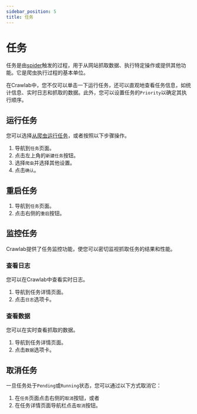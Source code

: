```yaml
---
sidebar_position: 5
title: 任务
---
```


# 任务

任务是由[spider](../spider/index.md)触发的过程，用于从网站抓取数据、执行特定操作或提供其他功能。它是爬虫执行过程的基本单位。

在Crawlab中，您不仅可以单击一下运行任务，还可以直观地查看任务信息，如统计信息、实时日志和抓取的数据。此外，您可以设置任务的`Priority`以确定其执行顺序。

## 运行任务

您可以选择[从爬虫运行任务](../spider/index.md#运行爬虫)，或者按照以下步骤操作。

1. 导航到`任务`页面。
2. 点击左上角的`新建任务`按钮。
3. 选择`爬虫`并选择其他设置。
4. 点击`确认`。

## 重启任务

1. 导航到`任务`页面。
2. 点击右侧的`重启`按钮。

## 监控任务

Crawlab提供了任务监控功能，使您可以密切监视抓取任务的结果和性能。

### 查看日志

您可以在Crawlab中查看实时日志。

1. 导航到任务详情页面。
2. 点击`日志`选项卡。

### 查看数据

您可以在实时查看抓取的数据。

1. 导航到任务详情页面。
2. 点击`数据`选项卡。

## 取消任务

一旦任务处于`Pending`或`Running`状态，您可以通过以下方式取消它：

1. 在`任务`页面点击右侧的`取消`按钮，或者
2. 在任务详情页面导航栏点击`取消`按钮。